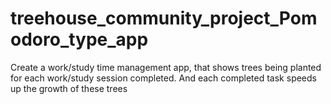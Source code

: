 # treehouse_community_project_Pomodoro_type_app

Create a work/study time management app, that shows trees being planted for each work/study session completed. And each completed task speeds up the growth of these trees

